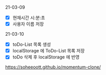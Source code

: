 21-03-09
- [x] 현재시간 시:분:초
- [x] 사용자 이름 저장

21-03-10
- [x] toDo-List 목록 생성
- [X] localStorage 에 ToDo-List 목록 저장
- [x] toDo 삭제 후 localStorage 에 반영

https://soheeoott.github.io/momentum-clone/